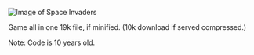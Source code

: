 ![Image of Space Invaders](https://github.com/splace/svg-space-invaders/blob/master/invaders.jpeg)

Game all in one 19k file, if minified. (10k download if served compressed.)

Note: Code is 10 years old.
